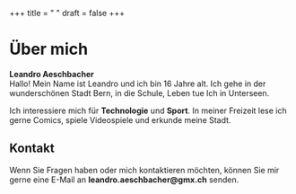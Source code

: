 +++
title = "‎ "
draft = false
+++
<!--StartFragment-->

<div> <h1>Über mich</h1> <p> <strong>Leandro Aeschbacher</strong> <br> Hallo! Mein Name ist Leandro und ich bin 16 Jahre alt. Ich gehe in der wunderschönen Stadt Bern, in die Schule, Leben tue Ich in Unterseen. </p> <p> Ich interessiere mich für <strong>Technologie</strong> und <strong>Sport</strong>. In meiner Freizeit lese ich gerne Comics, spiele Videospiele und erkunde meine Stadt. </p> <h2>Kontakt</h2> <p> Wenn Sie Fragen haben oder mich kontaktieren möchten, können Sie mir gerne eine E-Mail an <strong>leandro.aeschbacher@gmx.ch</strong> senden. </p> </div>

<!--EndFragment-->